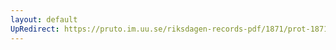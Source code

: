 ```yaml
---
layout: default
UpRedirect: https://pruto.im.uu.se/riksdagen-records-pdf/1871/prot-1871--ak--417.pdf
---
```

